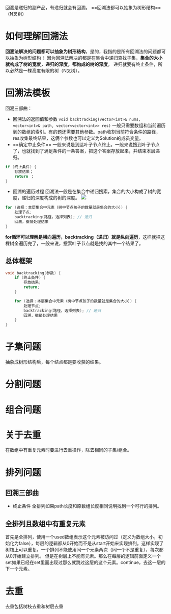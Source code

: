 回溯是递归的副产品，有递归就会有回溯。
==回溯法都可以抽象为树形结构==（N叉树）
# 如何理解回溯法

**回溯法解决的问题都可以抽象为树形结构**，是的，我指的是所有回溯法的问题都可以抽象为树形结构！
因为回溯法解决的都是在集合中递归查找子集，**集合的大小就构成了树的宽度，递归的深度，都构成的树的深度**。
递归就要有终止条件，所以必然是一棵高度有限的树（N叉树）。
# 回溯法模板

回溯三部曲：
- 回溯法的返回值和参数
`void backtracking(vector<int>& nums, vector<int>& path, vector<vector<int>> res)`
一般只需要数组和当前遍历到的数组的索引。有的题还需要其他参数。path收割当前符合条件的路径，res收集最终结果，这俩个参数也可以定义为Solution的成员变量。
- ==确定中止条件==
一般来说是到达叶子节点终止。一般来说搜到叶子节点了，也就找到了满足条件的一条答案，把这个答案存放起来，并结束本层递归。
```c++
if (终止条件) {
	存放结果；
	return ；
}
```
- 回溯的遍历过程
回溯法一般是在集合中递归搜索，集合的大小构成了树的宽度，递归的深度构成的树的深度。
![](Pasted%20image%2020230307150455.png)
```c++
for (选择：本层集合中元素（树中节点孩子的数量就是集合的大小）) {
    处理节点;
    backtracking(路径，选择列表); // 递归
    回溯，撤销处理结果
}
```
**for循环可以理解是横向遍历，backtracking（递归）就是纵向遍历**，这样就把这棵树全遍历完了，一般来说，搜索叶子节点就是找的其中一个结果了。
## 总体框架

```c++
void backtracking(参数) {
    if (终止条件) {
        存放结果;
        return;
    }

    for (选择：本层集合中元素（树中节点孩子的数量就是集合的大小）) {
        处理节点;
        backtracking(路径，选择列表); // 递归
        回溯，撤销处理结果
    }
}
```

# 子集问题

抽象成树形结构后，每个结点都是要收获的结果。
# 分割问题

# 组合问题

# 关于去重

在数组中有重复元素时要进行去重操作，除去相同的子集/组合。
# 排列问题

## 回溯三部曲

- 终止条件
全排列如果path长度和原数组长度相同说明找到一个可行的排列。

## 全排列且数组中有重复元素


首先是全排列，使用一个used数组表示这个元素被访问过（定义为数组大小，初始化为false），每层的逻辑都从0开始而不是从start开始来实现排列。这样实现了树枝上可以重复。一个排列不能使用同一个元素两次（同一个不是重复），每次都从0开始建立排列。
但是在树层上不能有元素。那么在每层的逻辑前面定义一个set如果已经在set里面出现过那么就跳过这层的这个元素。continue，去这一层的下一个元素。

# 去重

去重包括树枝去重和树层去重

